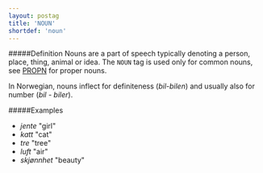 ```yaml
---
layout: postag
title: 'NOUN'
shortdef: 'noun'
---
```

#####Definition
Nouns are a part of speech typically denoting a person, place, thing, animal or idea. The `NOUN` tag is used only for common nouns, see [PROPN]() for proper nouns.

In Norwegian, nouns inflect for definiteness (*bil-bilen*) and usually also for number (*bil - biler*).

#####Examples
* *jente* "girl"
* *katt* "cat"
* *tre* "tree"
* *luft* "air"
* *skjønnhet* "beauty"
<!-- Interlanguage links updated Po lis 14 15:34:33 CET 2022 -->
